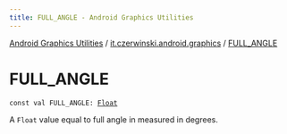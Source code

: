 ```yaml
---
title: FULL_ANGLE - Android Graphics Utilities
---
```


[Android Graphics Utilities](../index.html) / [it.czerwinski.android.graphics](index.html) / [FULL_ANGLE](./-f-u-l-l_-a-n-g-l-e.html)

# FULL_ANGLE

`const val FULL_ANGLE: `[`Float`](https://kotlinlang.org/api/latest/jvm/stdlib/kotlin/-float/index.html)

A `Float` value equal to full angle in measured in degrees.

